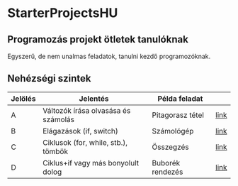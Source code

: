# StarterProjectsHU
 
## Programozás projekt ötletek tanulóknak

Egyszerű, de nem unalmas feladatok, tanulni kezdő programozóknak. 

## Nehézségi szintek

| Jelölés | Jelentés                            | Példa feladat    |                          |
| ------- | ----------------------------------- | ---------------- | ------------------------ |
| A       | Változók írása olvasása és számolás | Pitagorasz tétel | [link](./Feladatok/A.md) |
| B       | Elágazások (if, switch)             | Számológép       | [link](./Feladatok/B.md) |
| C       | Ciklusok (for, while, stb.), tömbök | Összegzés        | [link](./Feladatok/C.md) |
| D       | Ciklus+if vagy más bonyolult dolog  | Buborék rendezés | [link](./Feladatok/D.md) |
